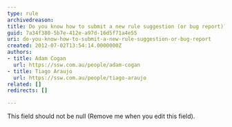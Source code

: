 ```yaml
---
type: rule
archivedreason: 
title: Do you know how to submit a new rule suggestion (or bug report)?
guid: 7a34f380-5b7e-412e-a97d-16d5f71a4e55
uri: do-you-know-how-to-submit-a-new-rule-suggestion-or-bug-report
created: 2012-07-02T13:54:14.0000000Z
authors:
- title: Adam Cogan
  url: https://ssw.com.au/people/adam-cogan
- title: Tiago Araujo
  url: https://ssw.com.au/people/tiago-araujo
related: []
redirects: []

---
```



This field should not be null (Remove me when you edit this field).
<br><excerpt class='endintro'></excerpt><br>



